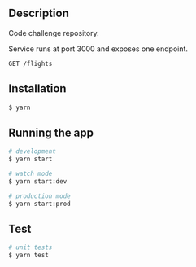 ## Description

Code challenge repository.

Service runs at port 3000 and exposes one endpoint.
```
GET /flights
```

## Installation

```bash
$ yarn
```

## Running the app

```bash
# development
$ yarn start

# watch mode
$ yarn start:dev

# production mode
$ yarn start:prod
```

## Test

```bash
# unit tests
$ yarn test

```
